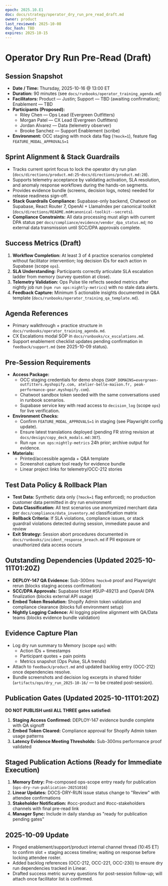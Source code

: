 ```yaml
---
epoch: 2025.10.E1
doc: docs/strategy/operator_dry_run_pre_read_draft.md
owner: product
last_reviewed: 2025-10-08
doc_hash: TBD
expires: 2025-10-15
---
```

# Operator Dry Run Pre-Read (Draft)

## Session Snapshot
- **Date / Time:** Thursday, 2025-10-16 @ 13:00 ET
- **Duration:** 90 minutes (see `docs/runbooks/operator_training_agenda.md`)
- **Facilitators:** Product — Justin; Support — TBD (awaiting confirmation); Enablement — TBD
- **Participants (Proposed):**
  - Riley Chen — Ops Lead (Evergreen Outfitters)
  - Morgan Patel — CX Lead (Evergreen Outfitters)
  - Jordan Alvarez — Data (telemetry observer)
  - Brooke Sanchez — Support Enablement (scribe)
- **Environment:** OCC staging with mock data flag (`?mock=1`), feature flag `FEATURE_MODAL_APPROVALS=1`

## Sprint Alignment & Stack Guardrails
- Tracks current sprint focus to lock the operator dry run plan (`docs/directions/product.md:25`-`docs/directions/product.md:28`).
- Supports telemetry acceptance by validating activation, SLA resolution, and anomaly response workflows during the hands-on segments.
- Provides evidence bundle (screens, decision logs, notes) needed for release readiness sign-off.
- **Stack Guardrails Compliance:** Supabase-only backend, Chatwoot on Supabase, React Router 7, OpenAI + LlamaIndex per canonical toolkit (`docs/directions/README.md#canonical-toolkit--secrets`).
- **Compliance Constraints:** All data processing must align with current DPA status per `docs/compliance/evidence/vendor_dpa_status.md`; no external data transmission until SCC/DPA approvals complete.

## Success Metrics (Draft)
1. **Workflow Completion:** At least 3 of 4 practice scenarios completed without facilitator intervention; log decision IDs for each action in Supabase (scope `ops`).
2. **SLA Understanding:** Participants correctly articulate SLA escalation ladder from memory (survey question at close).
3. **Telemetry Validation:** Ops Pulse tile reflects seeded metrics after nightly job run (`npm run ops:nightly-metrics`) with no stale data alerts.
4. **Feedback Capture:** Minimum 5 actionable insights documented in Q&A template (`docs/runbooks/operator_training_qa_template.md`).

## Agenda References
- Primary walkthrough + practice structure in `docs/runbooks/operator_training_agenda.md`.
- CX Escalations modal SOP in `docs/runbooks/cx_escalations.md`.
- Support enablement checklist updates pending confirmation in `feedback/support.md` (see 2025-10-09 status).

## Pre-Session Requirements
- **Access Package:**
  - OCC staging credentials for demo shops (`SHOP_DOMAINS=evergreen-outfitters.myshopify.com, atelier-belle-maison.fr, peak-performance-gear.myshopify.com`).
  - Chatwoot sandbox token seeded with the same conversations used in runbook scenarios.
  - Supabase service key with read access to `decision_log` (scope `ops`) for live verification.
- **Environment Checks:**
  - Confirm `FEATURE_MODAL_APPROVALS=1` in staging (see Playwright config update).
  - Ensure latest translations deployed (pending FR string revision at `docs/design/copy_deck_modals.md:307`).
  - Run `npm run ops:nightly-metrics` 24h prior; archive output for evidence.
- **Materials:**
  - Printed/accessible agenda + Q&A template
  - Screenshot capture tool ready for evidence bundle
  - Linear project links for telemetry/OCC-212 stories

## Test Data Policy & Rollback Plan
- **Test Data:** Synthetic data only (`?mock=1` flag enforced); no production customer data permitted in dry run environment
- **Data Classification:** All test scenarios use anonymized merchant data per `docs/compliance/data_inventory.md` classification matrix
- **Rollback Criteria:** If SLA violations, compliance issues, or stack guardrail violations detected during session, immediate pause and review
- **Exit Strategy:** Session abort procedures documented in `docs/runbooks/incident_response_breach.md` if PII exposure or unauthorized data access occurs

## Outstanding Dependencies (Updated 2025-10-11T01:20Z)
- **DEPLOY-147 QA Evidence:** Sub-300ms `?mock=0` proof and Playwright rerun (blocks staging access confirmation)
- **SCC/DPA Approvals:** Supabase ticket #SUP-49213 and OpenAI DPA finalization (blocks external API usage)
- **Embed Token Resolution:** Shopify Admin token validation and compliance clearance (blocks full environment setup)
- **Nightly Logging Cadence:** AI logging pipeline alignment with QA/Data teams (blocks evidence bundle validation)

## Evidence Capture Plan
- Log dry run summary to Memory (scope `ops`) with:
  - Action IDs + timestamps
  - Participant quotes + pain points
  - Metrics snapshot (Ops Pulse, SLA trends)
- Attach to `feedback/product.md` and updated backlog entry (OCC-212) once dependencies resolve.
- Bundle screenshots and decision log excerpts in shared folder (`artifacts/ops/dry_run_2025-10-16/` — to be created post-session).

## Publication Gates (Updated 2025-10-11T01:20Z)
**DO NOT PUBLISH until ALL THREE gates satisfied:**
1. **Staging Access Confirmed:** DEPLOY-147 evidence bundle complete with QA signoff
2. **Embed Token Cleared:** Compliance approval for Shopify Admin token usage patterns
3. **Latency Evidence Meeting Thresholds:** Sub-300ms performance proof validated

## Staged Publication Actions (Ready for Immediate Execution)
1. **Memory Entry:** Pre-composed ops-scope entry ready for publication (`ops-dry-run-publication-20251016`)
2. **Linear Updates:** DOCS-DRY-RUN issue status change to "Review" with attendee confirmations
3. **Stakeholder Notification:** #occ-product and #occ-stakeholders channels with final pre-read link
4. **Manager Sync:** Include in daily standup as "ready for publication pending gates"

## 2025-10-09 Update
- Pinged enablement/support/product internal channel thread (10:45 ET) to confirm slot + staging access timeline; waiting on response before locking attendee roster.
- Added backlog references (OCC-212, OCC-221, OCC-230) to ensure dry run dependencies tracked in Linear.
- Drafted success metric survey questions for post-session follow-up; will attach once facilitator list is confirmed.
